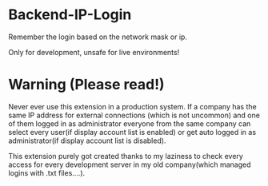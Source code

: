 # Backend-IP-Login

Remember the login based on the network mask or ip. 

Only for development, unsafe for live environments!

# Warning (Please read!)
Never ever use this extension in a production system. If a company has the same IP address for external connections
(which is not uncommon) and one of them logged in as administrator everyone from the same company can select every user(if display account 
list is enabled) or get auto logged in as administrator(if display account list is disabled).

This extension purely got created thanks to my laziness to check every access for every development server
in my old company(which managed logins with .txt files....).